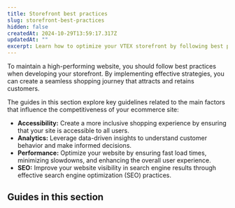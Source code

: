 ```yaml
---
title: Storefront best practices
slug: storefront-best-practices
hidden: false
createdAt: 2024-10-29T13:59:17.317Z
updatedAt: ""
excerpt: Learn how to optimize your VTEX storefront by following best practices.
---
```


To maintain a high-performing website, you should follow best practices when developing your storefront. By implementing effective strategies, you can create a seamless shopping journey that attracts and retains customers.

The guides in this section explore key guidelines related to the main factors that influence the competitiveness of your ecommerce site:

- **Accessibility:** Create a more inclusive shopping experience by ensuring that your site is accessible to all users.
- **Analytics:** Leverage data-driven insights to understand customer behavior and make informed decisions.
- **Performance:** Optimize your website by ensuring fast load times, minimizing slowdowns, and enhancing the overall user experience.
- **SEO:** Improve your website visibility in search engine results through effective search engine optimization (SEO) practices.

## Guides in this section

<Flex>

<WhatsNextCard
title="Accessibility"
description=""
linkTo="https://developers.vtex.com/docs/guides/storefront-accessibility"
linkTitle="See more"
/>

<WhatsNextCard
title="Analytics"
description="Learn how to leverage data to drive informed decisions and optimize your VTEX store performance."
linkTo="https://developers.vtex.com/docs/guides/storefront-analytics"
linkTitle="See more"
/>

<WhatsNextCard
title="Performance"
description="Explore best practices and tools for continuously optimizing website performance."
linkTo="https://developers.vtex.com/docs/guides/storefront-performance"
linkTitle="See more"
/>

<WhatsNextCard
title="SEO"
description="Discover strategies to improve your ecommerce SEO."
linkTo="https://developers.vtex.com/docs/guides/storefront-seo"
linkTitle="See more"
/>

</Flex>
